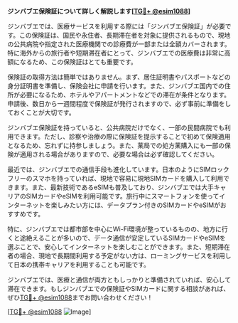 **ジンバブエ保険証について詳しく解説します[[TG💪+ @esim1088](https://t.me/s/esim1088)]**

ジンバブエでは、医療サービスを利用する際には「ジンバブエ保険証」が必要です。この保険証は、国民や永住者、長期滞在者を対象に提供されるもので、現地の公共病院や指定された医療機関での診療費が一部または全額カバーされます。特に海外からの旅行者や短期滞在者にとって、ジンバブエでの医療費は非常に高額になるため、この保険証はとても重要です。

保険証の取得方法は簡単ではありません。まず、居住証明書やパスポートなどの身分証明書を準備し、保険会社に申請を行います。また、ジンバブエ国内での住所が必要になるため、ホテルやアパートメントなどでの滞在が条件となります。申請後、数日から一週間程度で保険証が発行されますので、必ず事前に準備をしておくことが大切です。

ジンバブエ保険証を持っていると、公共病院だけでなく、一部の民間病院でも利用できます。ただし、診察や治療の際に保険証を提示することで初めて保険適用となるため、忘れずに持参しましょう。また、薬局での処方薬購入にも一部の保険が適用される場合がありますので、必要な場合は必ず確認してください。

最近では、ジンバブエでの通信手段も進化しています。日本のようにSIMロックフリーのスマホを持っていれば、現地で容易に現地SIMカードを購入して利用できます。また、最新技術であるeSIMも普及しており、ジンバブエでは大手キャリアのSIMカードやeSIMを利用可能です。旅行中にスマートフォンを使ってインターネットを楽しみたい方には、データプラン付きのSIMカードやeSIMがおすすめです。

特に、ジンバブエでは都市部を中心にWi-Fi環境が整っているものの、地方に行くと途絶えることが多いので、データ通信が安定しているSIMカードやeSIMを選ぶことで、安心してインターネットを楽しむことができます。また、短期滞在者の場合、現地で長期間利用する予定がない方は、ローミングサービスを利用して日本の携帯キャリアを利用することも可能です。

ジンバブエでは、医療と通信が両方ともしっかりと準備されていれば、安心して滞在できます。もしジンバブエでの保険証やSIMカードに関する相談があれば、ぜひ[TG💪+ @esim1088](https://t.me/s/esim1088)までお問い合わせください！

[[TG💪+ @esim1088](https://t.me/s/esim1088) ![Image](https://i.postimg.cc/Y0z9fWf4/image.png)]